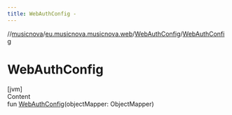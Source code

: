 ```yaml
---
title: WebAuthConfig -
---
```

//[musicnova](../../index.md)/[eu.musicnova.musicnova.web](../index.md)/[WebAuthConfig](index.md)/[WebAuthConfig](-web-auth-config.md)



# WebAuthConfig  
[jvm]  
Content  
fun [WebAuthConfig](-web-auth-config.md)(objectMapper: ObjectMapper)  



